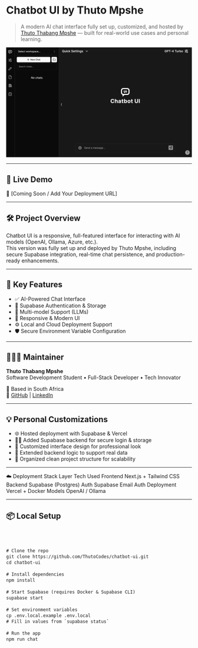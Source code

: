 # Chatbot UI by Thuto Mpshe

> A modern AI chat interface fully set up, customized, and hosted by [Thuto Thabang Mpshe](https://github.com/ThutoCodes) — built for real-world use cases and personal learning.

![Chatbot UI Screenshot](./public/readme/screenshot.png)

---

## 🚀 Live Demo

🔗 [Coming Soon / Add Your Deployment URL]

---

## 🛠 Project Overview

Chatbot UI is a responsive, full-featured interface for interacting with AI models (OpenAI, Ollama, Azure, etc.).  
This version was fully set up and deployed by Thuto Mpshe, including secure Supabase integration, real-time chat persistence, and production-ready enhancements.

---

## 🧩 Key Features

- ✅ AI-Powered Chat Interface
- 🔐 Supabase Authentication & Storage
- 🧠 Multi-model Support (LLMs)
- 💬 Responsive & Modern UI
- ⚙️ Local and Cloud Deployment Support
- 🛡️ Secure Environment Variable Configuration

---

## 👨🏽‍💻 Maintainer

**Thuto Thabang Mpshe**  
Software Development Student • Full-Stack Developer • Tech Innovator

📍 Based in South Africa  
🔗 [GitHub](https://github.com/ThutoCodes) | [LinkedIn](https://www.linkedin.com/in/thuto-mpshe)

---

## 💡 Personal Customizations

- 🌐 Hosted deployment with Supabase & Vercel
- 🧑‍💻 Added Supabase backend for secure login & storage
- 🎨 Customized interface design for professional look
- 🧩 Extended backend logic to support real data
- 📁 Organized clean project structure for scalability

---

☁️ Deployment Stack
Layer	Tech Used
Frontend	Next.js + Tailwind CSS
Backend	Supabase (Postgres)
Auth	Supabase Email Auth
Deployment	Vercel + Docker
Models	OpenAI / Ollama

---
## 📦 Local Setup

```



# Clone the repo
git clone https://github.com/ThutoCodes/chatbot-ui.git
cd chatbot-ui

# Install dependencies
npm install

# Start Supabase (requires Docker & Supabase CLI)
supabase start

# Set environment variables
cp .env.local.example .env.local
# Fill in values from `supabase status`

# Run the app
npm run chat

